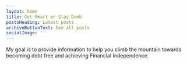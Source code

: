```yaml
---
layout: home
title: Get Smart or Stay Dumb
postsHeading: Latest posts
archiveButtonText: See all posts
socialImage: ''
---
```

My goal is to provide information to help you climb the mountain towards becoming debt free and achieving Financial Independence.
